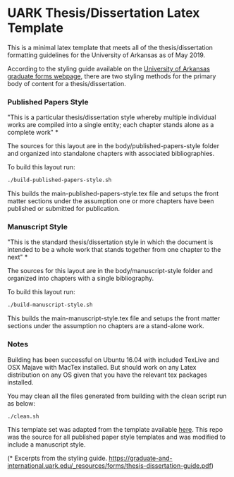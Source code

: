 # UARK Thesis/Dissertation Latex Template

This is a minimal latex template that meets all of the thesis/dissertation formatting
guidelines for the University of Arkansas as of May 2019.

According to the styling guide available on the [University of Arkansas graduate forms webpage](https://graduate-and-international.uark.edu/graduate/current-students/forms.php), there are two styling methods for the primary body of content for a thesis/dissertation.

### Published Papers Style
"This is a particular thesis/dissertation style whereby multiple individual works are compiled into a single entity; each chapter stands alone as a complete work" *

The sources for this layout are in the body/published-papers-style folder and organized into standalone chapters with associated bibliographies.

To build this layout run:

```bash
./build-published-papers-style.sh
```

This builds the main-published-papers-style.tex file and setups the front matter sections under the assumption one or more chapters have been published or submitted for publication.


### Manuscript Style
"This is the standard thesis/dissertation style in which the document is intended to be a whole work that stands together from one chapter to the next" *

The sources for this layout are in the body/manuscript-style folder and organized into chapters with a single bibliography.

To build this layout run:

```bash
./build-manuscript-style.sh
```


This builds the main-manuscript-style.tex file and setups the front matter sections under the assumption no chapters are a stand-alone work.


### Notes
Building has been successful on Ubuntu 16.04 with included TexLive and OSX Majave with MacTex installed. But should work on any Latex distribution on any OS given that
you have the relevant tex packages installed.

You may clean all the files generated from building with the clean script run as below:

```bash
./clean.sh
```


This template set was adapted from the template available [here](https://github.com/josephcarmack/uark_dissertaion_latex_template). This repo was the source for all published paper style templates and was modified to include a manuscript style.


(* Excerpts from the styling guide. https://graduate-and-international.uark.edu/_resources/forms/thesis-dissertation-guide.pdf)
